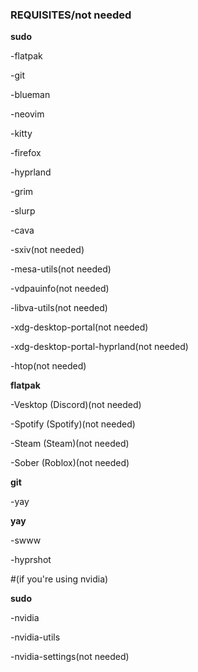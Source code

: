 ###    REQUISITES/not needed    ###


**sudo**

-flatpak

-git

-blueman

-neovim

-kitty

-firefox

-hyprland

-grim

-slurp

-cava

-sxiv(not needed)

-mesa-utils(not needed)

-vdpauinfo(not needed)

-libva-utils(not needed)

-xdg-desktop-portal(not needed)

-xdg-desktop-portal-hyprland(not needed)

-htop(not needed)

**flatpak**

-Vesktop (Discord)(not needed)

-Spotify (Spotify)(not needed)

-Steam (Steam)(not needed)

-Sober (Roblox)(not needed)


**git**

-yay


**yay**

-swww

-hyprshot


#(if you're using nvidia)

**sudo**

-nvidia

-nvidia-utils

-nvidia-settings(not needed)

